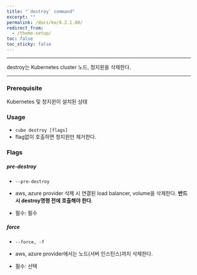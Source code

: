 ```yaml
---
title: "`destroy` command"
excerpt: ""
permalink: /docs/ko/8.2.1.80/
redirect_from:
  - /theme-setup/
toc: false
toc_sticky: false
---
```


---
destroy는 Kubernetes cluster 노드, 청지윈을 삭제한다.

---

### Prerequisite

Kubernetes 및 청지윈이 설치된 상태

### Usage

* `cube destroy [flags]`
* flag없이 호출하면 청지윈만 제거한다.

### Flags

##### pre-destroy

* `--pre-destroy`

* aws, azure provider 삭제 시 연결된 load balancer, volume을 삭제한다. **반드시 destroy명령 전에 호출해야 한다**.

* 필수: 필수

##### force

* `--force, -f`

* aws, azure provider에서는 노드(서버 인스턴스)까지 삭제한다.

* 필수: 선택
